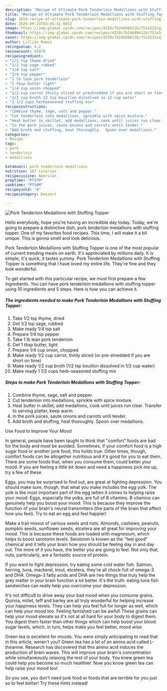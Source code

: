 ```yaml
---
description: "Recipe of Ultimate Pork Tenderloin Medallions with Stuffing Topper"
title: "Recipe of Ultimate Pork Tenderloin Medallions with Stuffing Topper"
slug: 1654-recipe-of-ultimate-pork-tenderloin-medallions-with-stuffing-topper
date: 2020-09-23T03:45:41.665Z
image: https://img-global.cpcdn.com/recipes/4339c7b24688612b/751x532cq70/pork-tenderloin-medallions-with-stuffing-topper-recipe-main-photo.jpg
thumbnail: https://img-global.cpcdn.com/recipes/4339c7b24688612b/751x532cq70/pork-tenderloin-medallions-with-stuffing-topper-recipe-main-photo.jpg
cover: https://img-global.cpcdn.com/recipes/4339c7b24688612b/751x532cq70/pork-tenderloin-medallions-with-stuffing-topper-recipe-main-photo.jpg
author: Lillian Ramos
ratingvalue: 4.2
reviewcount: 45979
recipeingredient:
- "1/2 tsp thyme dried"
- "1/2 tsp sage rubbed"
- "1/4 tsp salt"
- "1/4 tsp pepper"
- "1 lb lean pork tenderloin"
- "1 tbsp butter light"
- "1/4 cup onion chopped"
- "1/2 cup carrot thinly sliced or preshredded if you are short on time"
- "1/2 cup broth 12 tsp bouillon dissolved in 12 cup water"
- "1 1/2 cups herbseasoned stuffing mix"
recipeinstructions:
- "Combine thyme, sage, salt and pepper."
- "Cut tenderloin into medallions, sprinkle with spice mixture."
- "Heat butter in skillet, add medallions, cook until juices run clear. Transfer to serving platter, keep warm."
- "In the pork juices, saute onions and carrots until tender."
- "Add broth and stuffing, heat thoroughly.  Spoon over medallions."
categories:
- Recipe
tags:
- pork
- tenderloin
- medallions

katakunci: pork tenderloin medallions 
nutrition: 167 calories
recipecuisine: American
preptime: "PT37M"
cooktime: "PT50M"
recipeyield: "4"
recipecategory: Dessert

---
```



![Pork Tenderloin Medallions with Stuffing Topper](https://img-global.cpcdn.com/recipes/4339c7b24688612b/751x532cq70/pork-tenderloin-medallions-with-stuffing-topper-recipe-main-photo.jpg)

Hello everybody, hope you're having an incredible day today. Today, we're going to prepare a distinctive dish, pork tenderloin medallions with stuffing topper. One of my favorites food recipes. This time, I will make it a bit unique. This is gonna smell and look delicious.



Pork Tenderloin Medallions with Stuffing Topper is one of the most popular of current trending meals on earth. It's appreciated by millions daily. It is simple, it's quick, it tastes yummy. Pork Tenderloin Medallions with Stuffing Topper is something that I have loved my entire life. They're fine and they look wonderful.


To get started with this particular recipe, we must first prepare a few ingredients. You can have pork tenderloin medallions with stuffing topper using 10 ingredients and 5 steps. Here is how you can achieve it.

<!--inarticleads1-->

##### The ingredients needed to make Pork Tenderloin Medallions with Stuffing Topper:

1. Take 1/2 tsp thyme, dried
1. Get 1/2 tsp sage, rubbed
1. Make ready 1/4 tsp salt
1. Prepare 1/4 tsp pepper
1. Take 1 lb lean pork tenderloin
1. Get 1 tbsp butter, light
1. Prepare 1/4 cup onion, chopped
1. Make ready 1/2 cup carrot, thinly sliced (or pre-shredded if you are short on time)
1. Make ready 1/2 cup broth (1/2 tsp bouillon dissolved in 1/2 cup water)
1. Make ready 1 1/2 cups herb-seasoned stuffing mix




<!--inarticleads2-->

##### Steps to make Pork Tenderloin Medallions with Stuffing Topper:

1. Combine thyme, sage, salt and pepper.
1. Cut tenderloin into medallions, sprinkle with spice mixture.
1. Heat butter in skillet, add medallions, cook until juices run clear. Transfer to serving platter, keep warm.
1. In the pork juices, saute onions and carrots until tender.
1. Add broth and stuffing, heat thoroughly.  Spoon over medallions.




Use Food to Improve Your Mood


In general, people have been taught to think that "comfort" foods are bad for the body and must be avoided. Sometimes, if your comfort food is a high sugar food or another junk food, this holds true. Other times, though, comfort foods can be altogether nutritious and it's good for you to eat them. There are some foods that, when you consume them, could better your mood. If you are feeling a little bit down and need a happiness pick me up, try a few of these.

Eggs, you may be surprised to find out, are great at fighting depression. You should make sure, though, that what you make includes the egg yolk. The yolk is the most important part of the egg iwhen it comes to helping raise your mood. Eggs, especially the yolks, are full of B vitamins. B vitamins can genuinely help you boost your mood. This is because they improve the function of your brain's neural transmitters (the parts of the brain that affect how you feel). Try to eat an egg and feel happier!

Make a trail mixout of various seeds and nuts. Almonds, cashews, peanuts, pumpkin seeds, sunflower seeds, etcetera are all great for improving your mood. This is because these foods are loaded with magnesium, which helps to boost serotonin levels. Serotonin is known as the "feel good" chemical and it tells your brain how you should be feeling day in and day out. The more of it you have, the better you are going to feel. Not only that, nuts, particularly, are a fantastic source of protein.

If you want to fight depression, try eating some cold water fish. Salmon, herring, tuna, mackerel, trout, etcetera, they're all chock-full of omega-3 and DHA. Omega-3 fatty acids and DHA are two things that truly help the grey matter in your brain function a lot better. It's the truth: eating tuna fish sandwiches can really help you overcome your depression. 

It's not difficult to drive away your bad mood when you consume grains. Quinoa, millet, teff and barley are all truly wonderful for helping increase your happiness levels. They can help you feel full for longer as well, which can help your mood too. Feeling famished can be awful! These grains can help your mood elevate as it's not at all hard for your body to digest them. You digest them faster than other things which can help boost your blood sugar levels, which, in turn, helps make you feel better, mood wise.

Green tea is excellent for moods. You were simply anticipating to read that in this article, weren't you? Green tea has a lot of an amino acid called L-theanine. Research has discovered that this amino acid induces the production of brain waves. This will improve your brain's concentration while simultaneously relaxing the rest of your body. You knew green tea could help you become so much healthier. Now you know green tea can help raise your mood too!

So you see, you don't need junk food or foods that are terrible for you just so to feel better! Try  these hints  instead!

